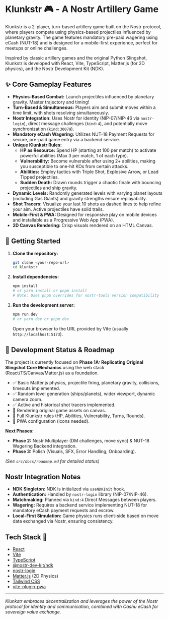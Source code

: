 # Klunkstr 🎮 - A Nostr Artillery Game

Klunkstr is a 2-player, turn-based artillery game built on the Nostr protocol, where players compete using physics-based projectiles influenced by planetary gravity. The game features mandatory pre-paid wagering using eCash (NUT-18) and is designed for a mobile-first experience, perfect for meetups or online challenges.

Inspired by classic artillery games and the original Python Slingshot, Klunkstr is developed with React, Vite, TypeScript, Matter.js (for 2D physics), and the Nostr Development Kit (NDK).

## ✨ Core Gameplay Features

*   **Physics-Based Combat:** Launch projectiles influenced by planetary gravity. Master trajectory and timing!
*   **Turn-Based & Simultaneous:** Players aim and submit moves within a time limit, with shots resolving simultaneously.
*   **Nostr Integration:** Uses Nostr for identity (NIP-07/NIP-46 via `nostr-login`), direct message challenges (`kind:4`), and potentially move synchronization (`kind:30079`).
*   **Mandatory eCash Wagering:** Utilizes NUT-18 Payment Requests for secure, pre-paid game entry via a backend service.
*   **Unique Klunkstr Rules:**
    *   **HP as Resource:** Spend HP (starting at 100 per match) to activate powerful abilities (Max 3 per match, 1 of each type).
    *   **Vulnerability:** Become vulnerable after using 2+ abilities, making you susceptible to one-hit KOs from certain attacks.
    *   **Abilities:** Employ tactics with Triple Shot, Explosive Arrow, or Lead Tipped projectiles.
    *   **Sudden Death:** Drawn rounds trigger a chaotic finale with bouncing projectiles and ship gravity.
*   **Dynamic Levels:** Randomly generated levels with varying planet layouts (including Gas Giants) and gravity strengths ensure replayability.
*   **Shot Tracers:** Visualize your last 10 shots as dashed lines to help refine your aim. Active projectiles have solid trails.
*   **Mobile-First & PWA:** Designed for responsive play on mobile devices and installable as a Progressive Web App (PWA).
*   **2D Canvas Rendering:** Crisp visuals rendered on an HTML Canvas.

## 🚀 Getting Started

1.  **Clone the repository:**
    ```bash
    git clone <your-repo-url>
    cd klunkstr
    ```
2.  **Install dependencies:**
    ```bash
    npm install
    # or yarn install or pnpm install
    # Note: Uses pnpm overrides for nostr-tools version compatibility
    ```
3.  **Run the development server:**
    ```bash
    npm run dev
    # or yarn dev or pnpm dev
    ```
    Open your browser to the URL provided by Vite (usually `http://localhost:5173`).

## 🔧 Development Status & Roadmap

The project is currently focused on **Phase 1A: Replicating Original Slingshot Core Mechanics** using the web stack (React/TS/Canvas/Matter.js) as a foundation.

*   ✅ Basic Matter.js physics, projectile firing, planetary gravity, collisions, timeouts implemented.
*   ✅ Random level generation (ships/planets), wider viewport, dynamic camera zoom.
*   ✅ Active and historical shot tracers implemented.
*   🚧 Rendering original game assets on canvas.
*   🚧 Full Klunkstr rules (HP, Abilities, Vulnerability, Turns, Rounds).
*   🚧 PWA configuration (icons needed).

**Next Phases:**

*   **Phase 2:** Nostr Multiplayer (DM challenges, move sync) & NUT-18 Wagering Backend integration.
*   **Phase 3:** Polish (Visuals, SFX, Error Handling, Onboarding).

*(See `src/docs/roadmap.md` for detailed status)*

## Nostr Integration Notes

*   **NDK Singleton:** NDK is initialized via `useNDKInit` hook.
*   **Authentication:** Handled by `nostr-login` library (NIP-07/NIP-46).
*   **Matchmaking:** Planned via `kind:4` Direct Messages between players.
*   **Wagering:** Requires a backend service implementing NUT-18 for mandatory eCash payment requests and escrow.
*   **Local-First Simulation:** Game physics runs client-side based on move data exchanged via Nostr, ensuring consistency.

## Tech Stack 🥞

*   [React](https://reactjs.org/)
*   [Vite](https://vitejs.dev/)
*   [TypeScript](https://www.typescriptlang.org/)
*   [@nostr-dev-kit/ndk](https://github.com/nostr-protocol/ndk)
*   [nostr-login](https://github.com/nostrband/nostr-login)
*   [Matter.js](https://brm.io/matter-js/) (2D Physics)
*   [Tailwind CSS](https://tailwindcss.com/)
*   [vite-plugin-pwa](https://vite-pwa-org.netlify.app/)

---

_Klunkstr embraces decentralization and leverages the power of the Nostr protocol for identity and communication, combined with Cashu eCash for sovereign value exchange._

